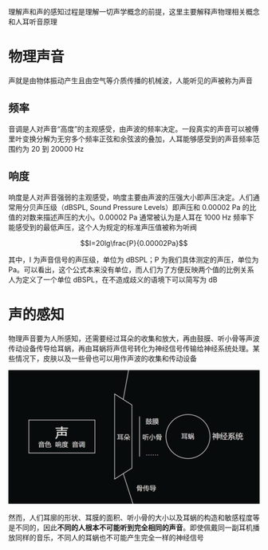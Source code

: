 理解声和声的感知过程是理解一切声学概念的前提，这里主要解释声物理相关概念和人耳听音原理

# 物理声音

声就是由物体振动产生且由空气等介质传播的机械波，人能听见的声被称为声音

## 频率

音调是人对声音“高度”的主观感受，由声波的频率决定。一段真实的声音可以被傅里叶变换分解为无穷多个频率正弦和余弦波的叠加，人耳能够感受到的声音频率范围约为 20 到 20000 Hz

## 响度

响度是人对声音强弱的主观感受，响度主要由声波的压强大小即声压决定。人们通常用分贝声压级（dBSPL, Sound Pressure Levels）即声压和 0.00002 Pa 的比值的对数来描述声压的大小。0.00002 Pa 通常被认为是人耳在 1000 Hz 频率下能感受到的最低声压，这个人为规定的标准声压值被称为听阀

$$I=20lg\frac{P}{0.00002Pa}$$

其中，I 为声音信号的声压级，单位为 dBSPL；P 为我们具体测定的声压，单位为 Pa。<!-- 关于声强级和声压级等概念，这里是否有不严谨之处？ -->可以看出，这个公式本来没有单位，而人们为了方便反映两个值的比例关系人为定义了一个单位 dBSPL，在不造成歧义的语境下可以简写为 dB

# 声的感知

物理声音要为人所感知，还需要经过耳朵的收集和放大，再由鼓膜、听小骨等声波传动设备传导给耳蜗，再由耳蜗将声信号转化为神经信号传输给神经系统处理。某些情况下，皮肤以及一些骨也可以用作声波的收集和传动设备

![sound](../assets/sound2.png)

然而，人们耳廓的形状、耳膜的面积、听小骨的大小以及耳蜗的构造和敏感程度等是不同的，因此**不同的人根本不可能听到完全相同的声音**。即使佩戴同一副耳机播放同样的音乐，不同人的耳蜗也不可能产生完全一样的神经信号
